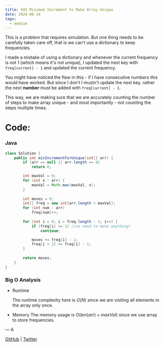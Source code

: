 ```yaml
---
title: 945 Minimum Increment to Make Array Unique
date: 2024-06-14
tags:
  - medium
---
```


This is a problem that requires simulation. But one thing needs to be carefully taken care off, that is we can't use a dictionary to keep frequencies.

I made a mistake of using a dictionary and whenever the current frequency is not 1 (which means it's not unique), I updated the next key with `freq[current] - 1` and updated the current frequency.

You might have noticed the flaw in this - if I have consecutive numbers this would have worked. But since I don't I mustn't update the next key, rather the next **number** must be added with `freq[current] - 1`.

This way, we are making sure that we are accurately counting the number of steps to make array unique - and most importantly - not counting the steps multiple times. 


# Code:

### Java

```java
class Solution {
    public int minIncrementForUnique(int[] arr) {
        if (arr == null || arr.length == 0)
            return 0;

        int maxVal = 0;
        for (int x : arr) {
            maxVal = Math.max(maxVal, x);
        } 
        
        int moves = 0;
        int[] freq = new int[arr.length + maxVal]; 
        for (int num : arr)
            freq[num]++;
        
        for (int i = 0; i < freq.length - 1; i++) {
            if (freq[i] <= 1) //no need to move anything!
                continue;

            moves += freq[i] - 1;
            freq[i + 1] += freq[i] - 1;
        }
        
        return moves;
    }
}
```

### Big O Analysis

- Runtime

  The runtime complexity here is $O(N)$ since we are visiting all elements in the array only once.

- Memory
  The memory usage is $O(len(arr) + maxVal)$ since we use array to store frequencies.

— A

[GitHub](https://github.com/AtharvaKamble) | [Twitter](https://twitter.com/AtharvaKamble07)
